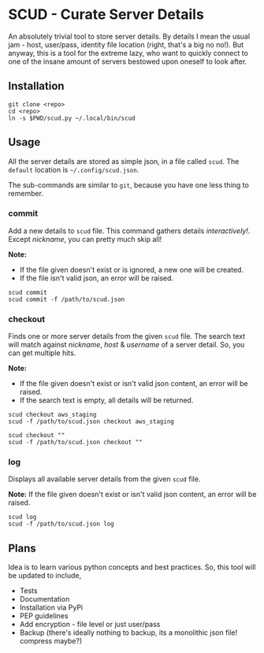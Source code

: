 # SCUD - Curate Server Details

An absolutely trivial tool to store server details. By details I mean the usual jam - host, user/pass, identity file location (right, that's a big no no!). But anyway, this is a tool for the extreme lazy, who want to quickly connect to one of the insane amount of servers bestowed upon oneself to look after.

## Installation

```
git clone <repo>
cd <repo>
ln -s $PWD/scud.py ~/.local/bin/scud
```

## Usage

All the server details are stored as simple json, in a file called `scud`. The `default` location is `~/.config/scud.json`.

The sub-commands are similar to `git`, because you have one less thing to remember.

### commit

Add a new details to `scud` file. This command gathers details *interactively!*. Except *nickname*, you can pretty much skip all!

**Note:**

* If the file given doesn't exist or is ignored, a new one will be created.
* If the file isn't valid json, an error will be raised.

```
scud commit
scud commit -f /path/to/scud.json
```

### checkout

Finds one or more server details from the given `scud` file. The search text will match against *nickname*, *host* & *username* of a server detail. So, you can get multiple hits.

**Note:**

* If the file given doesn't exist or isn't valid json content, an error will be raised.
* If the search text is empty, all details will be returned.

```
scud checkout aws_staging
scud -f /path/to/scud.json checkout aws_staging

scud checkout ""
scud -f /path/to/scud.json checkout ""
```

### log

Displays all available server details from the given `scud` file.

**Note:** If the file given doesn't exist or isn't valid json content, an error will be raised.

```
scud log
scud -f /path/to/scud.json log
```

## Plans

Idea is to learn various python concepts and best practices. So, this tool will be updated to include,

* Tests
* Documentation
* Installation via PyPi
* PEP guidelines
* Add encryption - file level or just user/pass
* Backup (there's ideally nothing to backup, its a monolithic json file! compress maybe?)
